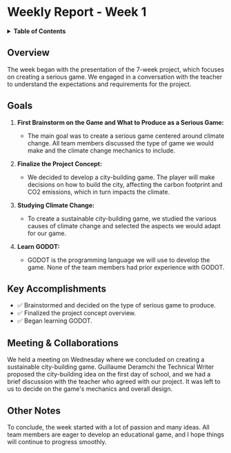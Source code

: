 # Weekly Report - Week 1

<details>
<summary><b>Table of Contents</b></summary>

- [Weekly Report - Week 1](#weekly-report---week-1)
  - [Overview](#overview)
  - [Goals](#goals)
  - [Key Accomplishments](#key-accomplishments)
  - [Meeting \& Collaborations](#meeting--collaborations)
  - [Other Notes](#other-notes)

</details>


## Overview

The week began with the presentation of the 7-week project, which focuses on creating a serious game. We engaged in a conversation with the teacher to understand the expectations and requirements for the project.

## Goals

1. **First Brainstorm on the Game and What to Produce as a Serious Game:**
   - The main goal was to create a serious game centered around climate change. All team members discussed the type of game we would make and the climate change mechanics to include.

2. **Finalize the Project Concept:**
   - We decided to develop a city-building game. The player will make decisions on how to build the city, affecting the carbon footprint and CO2 emissions, which in turn impacts the climate.

3. **Studying Climate Change:**
   - To create a sustainable city-building game, we studied the various causes of climate change and selected the aspects we would adapt for our game.

4. **Learn GODOT:**
   - GODOT is the programming language we will use to develop the game. None of the team members had prior experience with GODOT.

## Key Accomplishments

- ✅ Brainstormed and decided on the type of serious game to produce.
- ✅ Finalized the project concept overview.
- ✅ Began learning GODOT.

## Meeting & Collaborations

We held a meeting on Wednesday where we concluded on creating a sustainable city-building game. Guillaume Deramchi the Technical Writer proposed the city-building idea on the first day of school, and we had a brief discussion with the teacher who agreed with our project. It was left to us to decide on the game's mechanics and overall design.

## Other Notes

To conclude, the week started with a lot of passion and many ideas. All team members are eager to develop an educational game, and I hope things will continue to progress smoothly.
